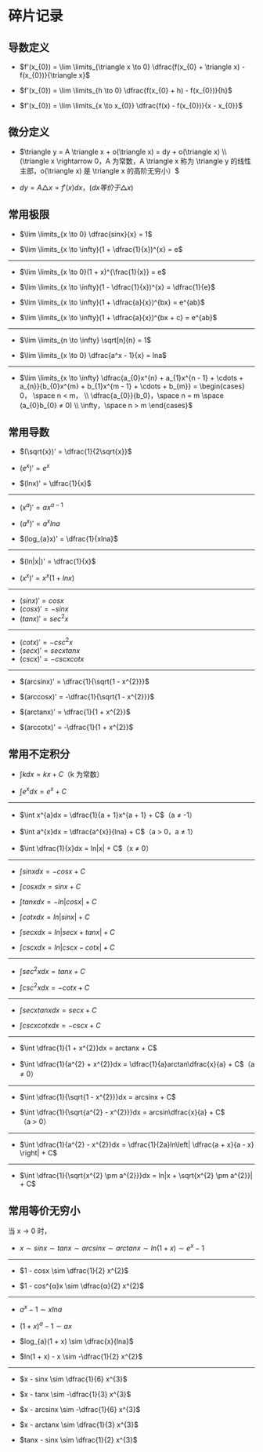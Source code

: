 # 碎片记录

## 导数定义

- $f'(x_{0}) = \lim \limits_{\triangle x \to 0} \dfrac{f(x_{0} + \triangle x) - f(x_{0})}{\triangle x}$

- $f'(x_{0}) = \lim \limits_{h \to 0} \dfrac{f(x_{0} + h) - f(x_{0})}{h}$

- $f'(x_{0}) = \lim \limits_{x \to x_{0}} \dfrac{f(x) - f(x_{0})}{x - x_{0}}$

## 微分定义

- $\triangle y = A \triangle x + o(\triangle x) = dy + o(\triangle x) \\ (\triangle x \rightarrow 0，A 为常数，A \triangle x 称为 \triangle y 的线性主部，o(\triangle x) 是 \triangle x 的高阶无穷小）$

- $dy = A \triangle x =  f'(x) dx，(dx 等价于 \triangle x)$

## 常用极限

- $\lim \limits_{x \to 0} \dfrac{sinx}{x} = 1$

- $\lim \limits_{x \to \infty}(1 + \dfrac{1}{x})^{x} = e$

---

- $\lim \limits_{x \to 0}(1 + x)^{\frac{1}{x}} = e$

- $\lim \limits_{x \to \infty}(1 - \dfrac{1}{x})^{x} = \dfrac{1}{e}$

- $\lim \limits_{x \to \infty}(1 + \dfrac{a}{x})^{bx} = e^{ab}$

- $\lim \limits_{x \to \infty}(1 + \dfrac{a}{x})^{bx + c} = e^{ab}$

---

- $\lim \limits_{n \to \infty} \sqrt[n]{n} = 1$

- $\lim \limits_{x \to 0} \dfrac{a^x - 1}{x} = lna$

---

- $\lim \limits_{x \to \infty} \dfrac{a_{0}x^{n} + a_{1}x^{n - 1} + \cdots + a_{n}}{b_{0}x^{m} + b_{1}x^{m - 1} + \cdots + b_{m}} = \begin{cases} 0， \space n < m， \\ \dfrac{a_{0}}{b_0}，\space n = m \space (a_{0}b_{0} ≠ 0) \\ \infty，\space n > m \end{cases}$

## 常用导数

- $(\sqrt{x})' = \dfrac{1}{2\sqrt{x}}$

- $(e^{x})' = e^{x}$
- $(lnx)' = \dfrac{1}{x}$

---

- $(x^{a})' = ax^{a - 1}$
- $(a^{x})' = a^{x}lna$

- $(log_{a}x)' = \dfrac{1}{xlna}$

---

- $(ln|x|)' = \dfrac{1}{x}$

- $(x^{x})' = x^{x}(1 + lnx)$

---

- $(sinx)' = cosx$
- $(cosx)' = -sinx$
- $(tanx)' = sec^{2}x$

---

- $(cotx)' = -csc^{2}x$
- $(secx)' = secxtanx$
- $(cscx)' = -cscxcotx$

---

- $(arcsinx)' = \dfrac{1}{\sqrt{1 - x^{2}}}$
- $(arccosx)' = -\dfrac{1}{\sqrt{1 - x^{2}}}$

- $(arctanx)' = \dfrac{1}{1 + x^{2}}$
- $(arccotx)' = -\dfrac{1}{1 + x^{2}}$

## 常用不定积分

- $\int kdx = kx + C$（k 为常数）

- $\int e^{x}dx = e^{x} + C$

---

- $\int x^{a}dx = \dfrac{1}{a + 1}x^{a + 1} + C$（a ≠ -1）
- $\int a^{x}dx = \dfrac{a^{x}}{lna} + C$（a > 0，a ≠ 1）

- $\int \dfrac{1}{x}dx = ln|x| + C$（x ≠ 0）

---

- $\int sinxdx = -cosx + C$
- $\int cosxdx = sinx + C$
- $\int tanxdx = -ln|cosx| + C$

- $\int cotxdx = ln|sinx| + C$
- $\int secxdx = ln|secx + tanx| + C$
- $\int cscxdx = ln|cscx - cotx| + C$

---

- $\int sec^{2}xdx = tanx + C$

- $\int csc^{2}xdx = -cotx + C$

---

- $\int secxtanxdx = secx + C$

- $\int cscxcotxdx = -cscx + C$

---

- $\int \dfrac{1}{1 + x^{2}}dx = arctanx + C$

- $\int \dfrac{1}{a^{2} + x^{2}}dx = \dfrac{1}{a}arctan\dfrac{x}{a} + C$（a ≠ 0）

---

- $\int \dfrac{1}{\sqrt{1 - x^{2}}}dx = arcsinx + C$

- $\int \dfrac{1}{\sqrt{a^{2} - x^{2}}}dx = arcsin\dfrac{x}{a} + C$（a > 0）

---

- $\int \dfrac{1}{a^{2} - x^{2}}dx = \dfrac{1}{2a}ln\left| \dfrac{a + x}{a - x} \right| + C$

---

- $\int \dfrac{1}{\sqrt{x^{2} \pm a^{2}}}dx = ln|x + \sqrt{x^{2} \pm a^{2}}| + C$

## 常用等价无穷小

当 x → 0 时，

- $x \sim sinx \sim tanx \sim arcsinx \sim arctanx \sim ln(1 + x) \sim e^{x} - 1$ <Badge text="重点"/>

---

- $1 - cosx \sim \dfrac{1}{2} x^{2}$ <Badge text="重点"/>

- $1 - cos^{α}x \sim \dfrac{α}{2} x^{2}$

---

- $a^{x} - 1 \sim xlna$

- $(1 + x)^{a} - 1 \sim ax$ <Badge text="重点"/>

- $log_{a}(1 + x) \sim \dfrac{x}{lna}$

- $ln(1 + x) - x \sim -\dfrac{1}{2} x^{2}$

---

- $x - sinx \sim \dfrac{1}{6} x^{3}$

- $x - tanx \sim -\dfrac{1}{3} x^{3}$

- $x - arcsinx \sim -\dfrac{1}{6} x^{3}$

- $x - arctanx \sim \dfrac{1}{3} x^{3}$

- $tanx - sinx \sim \dfrac{1}{2} x^{3}$
